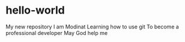 # hello-world
My new repository
I am Modinat
Learning how to use git
To become a professional developer
May God help me
